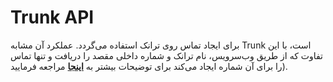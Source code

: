 

#  Trunk API

برای ایجاد تماس روی ترانک استفاده می‌‌گردد. عملکرد آن مشابه Trunk است، با این تفاوت که از طریق وب‌‌سرویس، نام ترانک و شماره داخلی مقصد را دریافت و تنها تماس را برای آن شماره ایجاد می‌‌کند برای توضیحات بیشتر به **[اینجا](/docs/api/callcenter_api/SimoTelWebHook/ComponentsApi/trunk_api)** مراجعه فرمایید).

